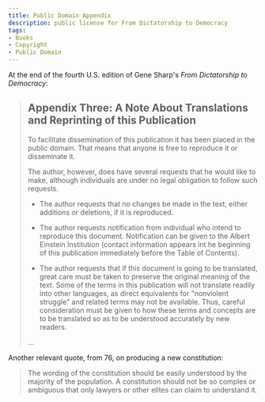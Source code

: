 ```yaml
---
title: Public Domain Appendix
description: public license for From Dictatorship to Democracy
tags:
- Books
- Copyright
- Public Domain
---
```


At the end of the fourth U.S. edition of Gene Sharp's _From Dictatorship to Democracy_:

> ## Appendix Three: A Note About Translations and Reprinting of this Publication
>
> To facilitate dissemination of this publication it has been placed in the public domain.  That means that anyone is free to reproduce it or disseminate it.
>
> The author, however, does have several requests that he would like to make, although individuals are under no legal obligation to follow such requests.
>
> - The author requests that no changes be made in the text, either additions or deletions, if it is reproduced.
>
> - The author requests notification from individual who intend to reproduce this document.  Notification can be given to the Albert Einstein Institution (contact information appears int he beginning of this publication immediately before the Table of Contents).
>
> - The author requests that if this document is going to be translated, great care must be taken to preserve the original meaning of the text.  Some of the terms in this publication will not translate readily into other languages, as direct equivalents for "nonviolent struggle" and related terms may not be available.  Thus, careful consideration must be given to how these terms and concepts are to be translated so as to be understood accurately by new readers.
>
> ...

Another relevant quote, from 76, on producing a new constitution:

> The wording of the constitution should be easily understood by the majority of the population.  A constitution should not be so complex or ambiguous that only lawyers or other elites can claim to understand it.
